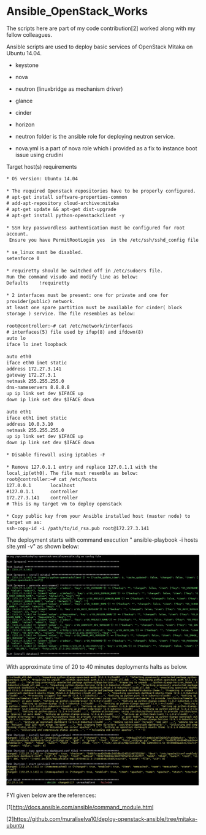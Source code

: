 # Ansible_OpenStack_Works

The scripts here are part of my code contribution[2] worked along with my fellow colleagues.

Ansible scripts are used to deploy basic services of OpenStack Mitaka on Ubuntu 14.04.

 * keystone
 * nova
 * neutron (linuxbridge as mechanism driver)
 * glance
 * cinder
 * horizon

* neutron folder is the ansible role for deploying neutron service.
* nova.yml is a part of nova role which i provided as a fix to instance boot issue using crudini

Target host(s) requirements

    * OS version: Ubuntu 14.04
    
    * The required Openstack repositories have to be properly configured.
    # apt-get install software-properties-common
    # add-apt-repository cloud-archive:mitaka
    # apt-get update && apt-get dist-upgrade
    # apt-get install python-openstackclient -y
    
    * SSH key passwordless authentication must be configured for root account.
     Ensure you have PermitRootLogin yes  in the /etc/ssh/sshd_config file

    * se_linux must be disabled.
    setenforce 0
    
    * requiretty should be switched off in /etc/sudoers file.
    Run the command visudo and modify line as below:
    Defaults    !requiretty
    
    * 2 interfaces must be present: one for private and one for provider(public) network.
    at least one spare partition must be available for cinder( block storage ) service. The file resembles as below:
    
    root@controller:~# cat /etc/network/interfaces
    # interfaces(5) file used by ifup(8) and ifdown(8)
    auto lo
    iface lo inet loopback

    auto eth0
    iface eth0 inet static
    address 172.27.3.141
    gateway 172.27.3.1
    netmask 255.255.255.0
    dns-nameservers 8.8.8.8
    up ip link set dev $IFACE up
    down ip link set dev $IFACE down
    
    auto eth1
    iface eth1 inet static
    address 10.0.3.10
    netmask 255.255.255.0
    up ip link set dev $IFACE up
    down ip link set dev $IFACE down
     
    * Disable firewall using iptables -F
    
    * Remove 127.0.1.1 entry and replace 127.0.1.1 with the local_ip(eth0). The file must resemble as below:
    root@controller:~# cat /etc/hosts
    127.0.0.1       localhost
    #127.0.1.1      controller
    172.27.3.141    controller
    # This is my target vm to deploy openstack 
    
    * Copy public key from your Ansible installed host (master node) to target vm as:
    ssh-copy-id -i /path/to/id_rsa.pub root@172.27.3.141
   
The deployment starts with command execution " ansible-playbook -i hosts site.yml -v" as shown below:

  ![alt tag](https://github.com/npraveen35/Ansible_OpenStack_Works/blob/master/deployments_starts.JPG)

With approximate time of 20 to 40 minutes deployments halts as below.
   
  ![alt tag](https://github.com/npraveen35/Ansible_OpenStack_Works/blob/master/deployment_ends.JPG)

FYI given below are the references:

[1]http://docs.ansible.com/ansible/command_module.html

[2]https://github.com/muraliselva10/deploy-openstack-ansible/tree/mitaka-ubuntu
